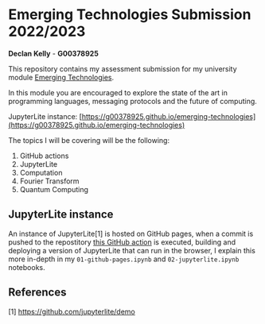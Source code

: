 <!-- This is my GitHub README -->
<!-- It describes what this repostitory is for -->
# Emerging Technologies Submission 2022/2023
**Declan Kelly** - **G00378925**<br>

This repository contains my assessment submission for my university module [Emerging Technologies](https://www.gmit.ie/emerging-technologies).

In this module you are encouraged to explore the state of the art in programming languages, messaging protocols and the future of computing.

JupyterLite instance: [https://g00378925.github.io/emerging-technologies](https://g00378925.github.io/emerging-technologies)

The topics I will be covering will be the following:

1. GitHub actions
2. JupyterLite
3. Computation
4. Fourier Transform
5. Quantum Computing

## JupyterLite instance

An instance of JupyterLite[1] is hosted on GitHub pages,
when a commit is pushed to the repostitory [this GitHub action](.github/workflows/deploy.yml) is executed,
building and deploying a version of JupyterLite that can run in the browser,
I explain this more in-depth in my `01-github-pages.ipynb` and `02-jupyterlite.ipynb` notebooks.

## References

[1] https://github.com/jupyterlite/demo

